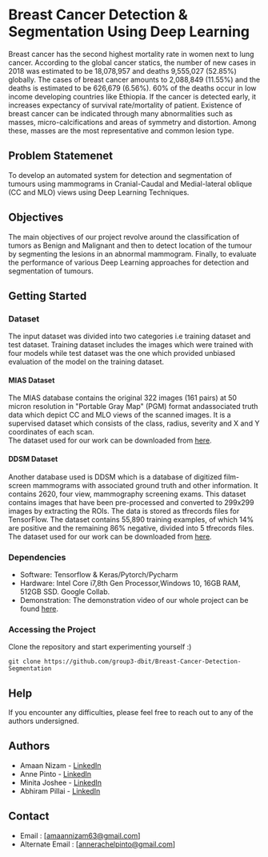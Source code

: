# Breast Cancer Detection & Segmentation Using Deep Learning

Breast cancer has the second highest mortality rate in women next to lung cancer. According to the global cancer statics, the number of new cases in 2018 was estimated to be 18,078,957 and deaths 9,555,027 (52.85%) globally. The cases of breast cancer amounts to 2,088,849 (11.55%) and the deaths is estimated to be 626,679 (6.56%). 60% of the deaths occur in low income developing countries like Ethiopia. If the cancer is detected early, it increases expectancy of survival rate/mortality of patient. Existence of breast cancer can be indicated through many abnormalities such as masses, micro-calcifications and areas of symmetry and distortion. Among these, masses are the most representative and common lesion type.

## Problem Statemenet

To develop an automated system for detection and segmentation of tumours using mammograms in Cranial-Caudal and Medial-lateral oblique (CC and MLO) views using Deep Learning Techniques.

## Objectives

The main objectives of our project revolve around the classification of tumors as Benign and Malignant and then to detect location of the tumour by segmenting the lesions in an abnormal mammogram. Finally, to evaluate the performance of various Deep Learning approaches for detection and segmentation of tumours.

## Getting Started

### Dataset

The input dataset was divided into two categories i.e training dataset and test dataset. Training dataset includes the images which were trained with four models while test dataset was the one which provided unbiased evaluation of the model on the training dataset.

#### MIAS Dataset

The MIAS database contains the original 322 images (161 pairs) at 50 micron resolution in "Portable Gray Map" (PGM) format andassociated truth data which depict CC and MLO views of the scanned images. It is a supervised dataset which consists of the class, radius, severity and X and Y coordinates of each scan. <br/>
The dataset used for our work can be downloaded from [here](https://www.kaggle.com/kmader/mias-mammography).

#### DDSM Dataset

Another database used is DDSM which is a database of digitized film-screen mammograms with associated ground truth and other information.  It contains 2620, four view, mammography screening exams. This dataset contains images that have been pre-processed and converted to 299x299 images by extracting the ROIs. The data is stored as tfrecords files for TensorFlow. The dataset contains 55,890 training examples, of which 14% are positive and the remaining 86% negative, divided into 5 tfrecords files.
The dataset used for our work can be downloaded from [here](https://drive.google.com/drive/folders/18bmhjPMxoxsKh08cg8nRvqiz17kvvlEI?usp=sharing).

### Dependencies

* Software: Tensorflow & Keras/Pytorch/Pycharm
* Hardware: Intel Core i7,8th Gen Processor,Windows 10, 16GB RAM, 512GB SSD. Google Collab.
* Demonstration: The demonstration video of our whole project can be found [here](https://drive.google.com/file/d/1wozYz3WNqxmlgNPOjEziz6z-Hk4CENFP/view?usp=sharing).

### Accessing the Project

Clone the repository and start experimenting yourself :)

```
git clone https://github.com/group3-dbit/Breast-Cancer-Detection-Segmentation
```

## Help

If you encounter any difficulties, please feel free to reach out to any of the authors undersigned.

## Authors

* Amaan Nizam - [LinkedIn](https://www.linkedin.com/in/amaannizam/)
* Anne Pinto - [LinkedIn](https://www.linkedin.com/in/annerachelpinto/)
* Minita Joshee - [LinkedIn](https://www.linkedin.com/in/minita-joshee-882a4a161/)
* Abhiram Pillai - [LinkedIn](https://www.linkedin.com/in/abhiram-pillai-596808190/)

## Contact

* Email : [amaannizam63@gmail.com]
* Alternate Email : [annerachelpinto@gmail.com]
